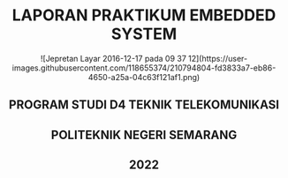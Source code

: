 <h1 align="center">LAPORAN PRAKTIKUM EMBEDDED SYSTEM</h1>
<p align="center">![Jepretan Layar 2016-12-17 pada 09 37 12](https://user-images.githubusercontent.com/118655374/210794804-fd3833a7-eb86-4650-a25a-04c63f121af1.png)</p>
<h2 align="center">PROGRAM STUDI D4 TEKNIK TELEKOMUNIKASI</h2>
<h2 align="center">POLITEKNIK NEGERI SEMARANG</h2>
<h2 align="center">2022</h2>
